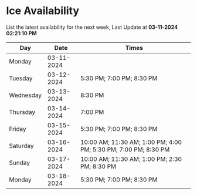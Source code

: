 # Ice Availability

List the latest availability for the next week, Last Update at **03-11-2024 02:21:10 PM**

| Day         | Date        | Times       |
| ----------- | ----------- | ----------- |
|Monday|03-11-2024||
|Tuesday|03-12-2024|5:30 PM; 7:00 PM; 8:30 PM|
|Wednesday|03-13-2024|8:30 PM|
|Thursday|03-14-2024|7:00 PM|
|Friday|03-15-2024|5:30 PM; 7:00 PM; 8:30 PM|
|Saturday|03-16-2024|10:00 AM; 11:30 AM; 1:00 PM; 4:00 PM; 5:30 PM; 7:00 PM; 8:30 PM|
|Sunday|03-17-2024|10:00 AM; 11:30 AM; 1:00 PM; 2:30 PM; 8:30 PM|
|Monday|03-18-2024|5:30 PM; 7:00 PM; 8:30 PM|
